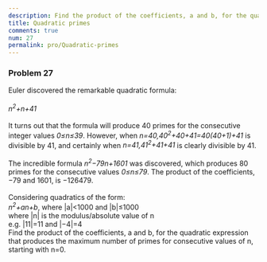 ```yaml
---
description: Find the product of the coefficients, a and b, for the quadratic expression that produces the maximum number of primes for consecutive values of n, starting with n=0.
title: Quadratic primes
comments: true
num: 27
permalink: pro/Quadratic-primes
---
```

<div class='problem'>
<h3>Problem 27</h3>
<p>
Euler discovered the remarkable quadratic formula:
<br> 
<br>
<var>n<sup>2</sup>+n+41</var>  
<br>
<br>
It turns out that the formula will produce 40 primes for the consecutive integer values <var>0≤n≤39</var>. However, when <var>n=40,40<sup>2</sup>+40+41=40(40+1)+41</var> is divisible by 41, and certainly when <var>n=41,41<sup>2</sup>+41+41</var> is clearly divisible by 41.
<br>
<br>
The incredible formula <var>n<sup>2</sup>−79n+1601</var> was discovered, which produces 80 primes for the consecutive values <var>0≤n≤79</var>. The product of the coefficients, −79 and 1601, is −126479.
<br>
<br>
Considering quadratics of the form:
<br>
<var>n<sup>2</sup>+an+b</var>, where |a|<1000 and |b|≤1000
<br>
where |n| is the modulus/absolute value of n
<br>
e.g. |11|=11 and |−4|=4
<br>
Find the product of the coefficients, a and b, for the quadratic expression that produces the maximum number of primes for consecutive values of n, starting with n=0.
</p></div>
